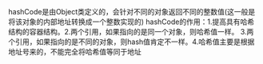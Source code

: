   
hashCode是由Object类定义的，会针对不同的对象返回不同的整数值(这一般是将该对象的内部地址转换成一个整数实现的)
hashCode的作用：1.提高具有哈希结构的容器结构。2.两个引用，如果指向的是同一个对象，则哈希值一样。
3.两个引用，如果指向的是不同的对象，则hash值肯定不一样。4.哈希值主要是根据地址号来的，不能完全将哈希值等同于地址
